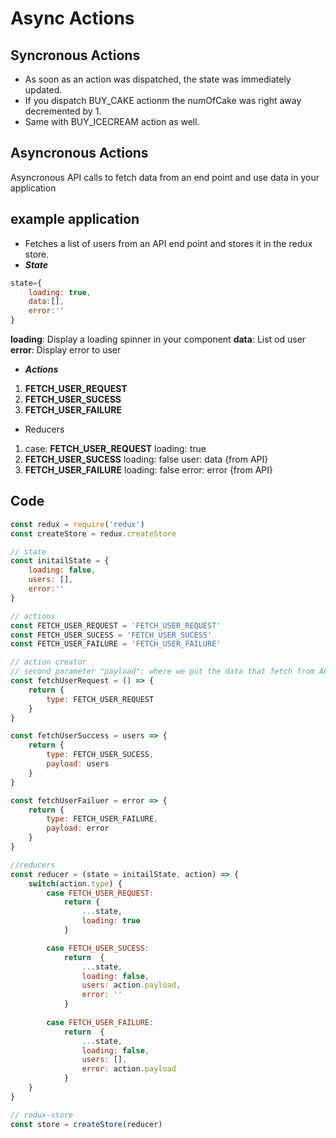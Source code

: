 # Async Actions

## Syncronous Actions
* As soon as an action was dispatched, the state was immediately updated.
* If you dispatch BUY_CAKE actionm the numOfCake was right away decremented by 1.
* Same with BUY_ICECREAM action as well.

## Asyncronous Actions
Asyncronous API calls to fetch data from an end point and use data in your application

## example application
* Fetches a list of users from an API end point and stores it in the redux store.
* ***State***
```javascript
state={
    loading: true,
    data:[],
    error:''
}
```
**loading**: Display a loading spinner in your component
**data**: List od user
**error**: Display error to user

* ***Actions***
1. **FETCH_USER_REQUEST**
2. **FETCH_USER_SUCESS**
3. **FETCH_USER_FAILURE**

* Reducers
1. case: **FETCH_USER_REQUEST**
    loading: true
2. **FETCH_USER_SUCESS**
    loading: false
    user: data {from API}
3. **FETCH_USER_FAILURE**
    loading: false
    error: error {from API}

## Code
```javascript
const redux = require('redux')
const createStore = redux.createStore

// state
const initailState = {
    loading: false,
    users: [],
    error:''
}

// actions
const FETCH_USER_REQUEST = 'FETCH_USER_REQUEST'
const FETCH_USER_SUCESS = 'FETCH_USER_SUCESS'
const FETCH_USER_FAILURE = 'FETCH_USER_FAILURE'

// action creator
// second parameter "payload": where we put the data that fetch from API
const fetchUserRequest = () => {
    return {
        type: FETCH_USER_REQUEST
    }
}

const fetchUserSuccess = users => {
    return {
        type: FETCH_USER_SUCESS,
        payload: users
    }
}

const fetchUserFailuer = error => {
    return {
        type: FETCH_USER_FAILURE,
        payload: error
    }
}

//reducers
const reducer = (state = initailState, action) => {
    switch(action.type) {
        case FETCH_USER_REQUEST:
            return {
                ...state,
                loading: true
            }

        case FETCH_USER_SUCESS:
            return  {
                ...state,
                loading: false,
                users: action.payload,
                error: ''
            }
        
        case FETCH_USER_FAILURE:
            return  {
                ...state,
                loading: false,
                users: [],
                error: action.payload
            } 
    }
}

// redux-store
const store = createStore(reducer)
```